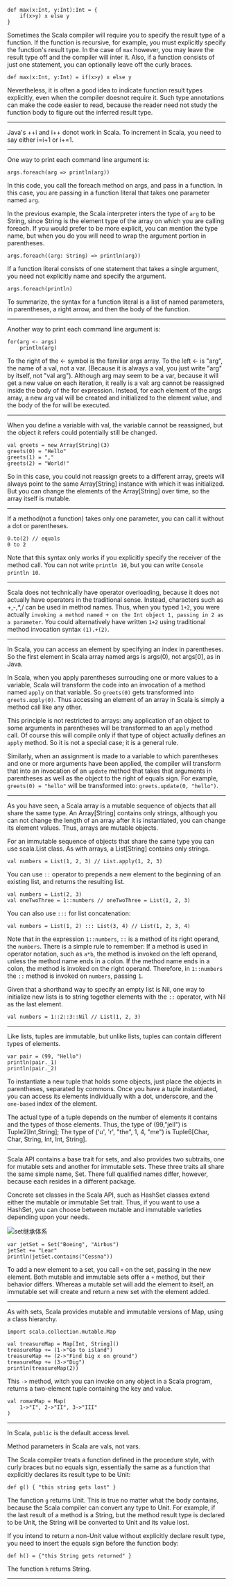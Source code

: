 ```
def max(x:Int, y:Int):Int = {
	if(x>y) x else y
}
```

Sometimes the Scala compiler will require you to specify the result type of a function. If the function is recursive, for example, you must explicitly specify the function's result type. In the case of `max` however, you may leave the result type off and the compiler will inter it. Also, if a function consists of just one statement, you can optionally leave off the curly braces.

```
def max(x:Int, y:Int) = if(x>y) x else y
```

Nevertheless, it is often a good idea to indicate function result types explicitly, even when the compiler doesnot require it. Such type annotations can make the code easier to read, because the reader need not study the function body to figure out the inferred result type.

----
Java's ++i and i++ donot work in Scala. To increment in Scala, you need to say either i=i+1 or i+=1.

----
One way to print each command line argument is:
	
	args.foreach(arg => println(arg))

In this code, you call the foreach method on args, and pass in a function. In this case, you are passing in a function literal that takes one parameter named `arg`. 

In the previous example, the Scala interpreter inters the type of `arg` to be String, since String is the element type of the array on which you are calling foreach. If you would prefer to be more explicit, you can mention the type name, but when you do you will need to wrap the argument portion in parentheses.

	args.foreach((arg: String) => println(arg))
	
If a function literal consists of one statement that takes a single argument, you need not explicitly name and specify the argument.
	
	args.foreach(println)
	
To summarize, the syntax for a function literal is a list of named parameters, in parentheses, a right arrow, and then the body of the function.

----
Another way to print each command line argument is:

	for(arg <- args) 
		println(arg)

To the right of the <- symbol is the familiar args array. To the left <- is "arg", the name of a val, not a var. (Because it is always a val, you just write "arg" by itself, not "val arg"). Although arg may seem to be a var, because it will get a new value on each iteration, it really is a val: arg cannot be reassigned inside the body of the for expression. Instead, for each element of the args array, a new arg val will be created and initialized to the element value, and the body of the for will be executed.

----
When you define a variable with val, the variable cannot be reassigned, but the object it refers could potentially still be changed.

	val greets = new Array[String](3)
	greets(0) = "Hello"
	greets(1) = ","
	greets(2) = "World!"
	
So in this case, you could not reassign greets to a different array, greets will always point to the same Array[String] instance with which it was initialized. But you can change the elements of the Array[String] over time, so the array itself is mutable.

----
If a method(not a function) takes only one parameter, you can call it without a dot or parentheses.

	0.to(2) // equals
	0 to 2
	
Note that this syntax only works if you explicitly specify the receiver of the method call. You can not write `println 10`, but you can write `Console println 10`.

---
Scala does not technically have operator overloading, because it does not actually have operators in the traditional sense. Instead, characters such as +,-,*,/ can be used in method names. Thus, when you typed `1+2`, you were actually `invoking a method named + on the Int object 1, passing in 2 as a parameter`. You could alternatively have written `1+2` using traditional method invocation syntax `(1).+(2)`.

----
In Scala, you can access an element by specifying an index in parentheses. So the first element in Scala array named args is args(0), not args[0], as in Java.

In Scala, when you apply parentheses surrouding one or more values to a variable, Scala will transform the code into an invocation of a method named `apply` on that variable. So `greets(0)` gets transformed into `greets.apply(0)`. Thus accessing an element of an array in Scala is simply a method call like any other.

This principle is not restricted to arrays: any application of an object to some arguments in parentheses will be transformed to an `apply` method call. Of course this will compile only if that type of object actually defines an `apply` method. So it is not a special case; it is a general rule.

Similarly, when an assignment is made to a variable to which parentheses and one or more arguments have been applied, the compiler will transform that into an invocation of an `update` method that takes that arguments in parentheses as well as the object to the right of equals sign. For example, `greets(0) = "hello"` will be transformed into: `greets.update(0, "hello")`.

----
As you have seen, a Scala array is a mutable sequence of objects that all share the same type. An Array[String] contains only strings, although you can not change the length of an array after it is instantiated, you can change its element values. Thus, arrays are mutable objects. 

For an immutable sequence of objects that share the same type you can use scala.List class. As with arrays, a List[String] contains only strings.

	val numbers = List(1, 2, 3) // List.apply(1, 2, 3)
	
You can use `::` operator to prepends a new element to the beginning of an existing list, and returns the resulting list.

	val numbers = List(2, 3)
	val oneTwoThree = 1::numbers // oneTwoThree = List(1, 2, 3)
	
You can also use `:::` for list concatenation:

	val numbers = List(1, 2) ::: List(3, 4) // List(1, 2, 3, 4)
	
Note that in the expression `1::numbers`, `::` is a method of its right operand, the `numbers`. There is a simple rule to remember: If a method is used in operator notation, such as `a*b`, the method is invoked on the left operand, unless the method name ends in a colon. If the method name ends in a colon, the method is invoked on the right operand. Therefore, in `1::numbers` the `::` method is invoked on `numbers`, passing `1`.

Given that a shorthand way to specify an empty list is Nil, one way to initialize new lists is to string together elements with the `::` operator, with Nil as the last element.

	val numbers = 1::2::3::Nil // List(1, 2, 3)

----
Like lists, tuples are immutable, but unlike lists, tuples can contain different types of elements.

	var pair = (99, "Hello")
	println(pair._1)
	println(pair._2)
	
To instantiate a new tuple that holds some objects, just place the objects in parentheses, separated by commons. Once you have a tuple instantiated, you can access its elements individually with a dot, underscore, and the `one-based` index of the element.

The actual type of a tuple depends on the number of elements it contains and the types of those elements. Thus, the type of (99,"jell") is Tuple2[Int,String]; The type of ('u', 'r', "the", 1, 4, "me") is Tuple6[Char, Char, String, Int, Int, String].

---
Scala API contains a base trait for sets, and also provides two subtraits, one for mutable sets and another for immutable sets. These three traits all share the same simple name, Set. There full qualified names differ, however, because each resides in a different package.

Concrete set classes in the Scala API, such as HashSet classes extend either the mutable or immutable Set trait. Thus, if you want to use a HashSet, you can choose between mutable and immutable varieties depending upon your needs.

![set继承体系](scala.note.set.png)

	var jetSet = Set("Boeing", "Airbus")
	jetSet += "Lear"
	println(jetSet.contains("Cessna"))
	
To add a new element to a set, you call `+` on the set, passing in the new element. Both mutable and immutable sets offer a `+` method, but their behavior differs. Whereas a mutable set will add the element to itself, an immutable set will create and return a new set with the element added.

---
As with sets, Scala provides mutable and immutable versions of Map, using a class hierarchy.

	import scala.collection.mutable.Map
	
	val treasureMap = Map[Int, String]()
	treasureMap += (1->"Go to island")
	treasureMap += (2->"Find big x on ground")
	treasureMap += (3->"Dig")
	println(treasureMap(2))
	
This `->` method, witch you can invoke on any object in a Scala program, returns a two-element tuple containing the key and value.

	val romanMap = Map(
		1->"I", 2->"II", 3->"III"
	)
	
	
----
In Scala, `public` is the default access level.

Method parameters in Scala are vals, not vars.

The Scala compiler treats a function defined in the procedure style, with curly braces but no equals sign, essentially the same as a function that explicitly declares its result type to be Unit:

	def g() { "this string gets lost" }

The function `g` returns Unit. This is true no matter what the body contains, because the Scala compiler can convert any type to Unit. For example, if the last result of a method is a String, but the method result type is declared to be Unit, the String will be converted to Unit and its value lost.

If you intend to return a non-Unit value without explicitly declare result type, you need to insert the equals sign before the function body:

	def h() = {"this String gets returned" }
	
The function `h` returns String.

-----

